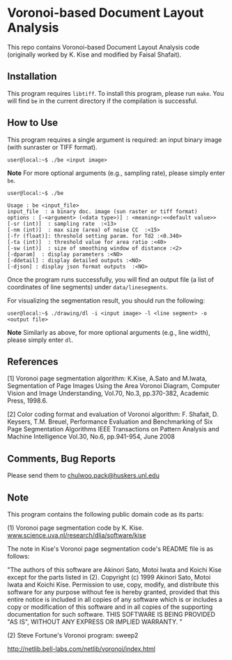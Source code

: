 # Voronoi-based Document Layout Analysis
This repo contains Voronoi-based Document Layout Analysis code (originally worked by K. Kise and modified by Faisal Shafait). 

## Installation
This program requires `libtiff`.
To install this program, please run `make`. You will find `be` in the current directory if the compilation is successful.

## How to Use
This program requires a single argument is required:
an input binary image (with sunraster or TIFF format).
```console
user@local:~$ ./be <input image>
```
**Note** For more optional arguments (e.g., sampling rate), please simply enter `be`.
```console
user@local:~$ ./be

Usage : be <input_file>
input_file  : a binary doc. image (sun raster or tiff format)
options : [-<argument> (<data type>)] : <meaning>:<<default value>>
[-sr (int)]  : sampling rate  :<13>
[-nm (int)]  : max size (area) of noise CC  :<15>
[-fr (float)]: threshold setting param. for Td2 :<0.340>
[-ta (int)]  : threshold value for area ratio :<40>
[-sw (int)]  : size of smoothing window of distance :<2>
[-dparam]  : display parameters :<NO>
[-ddetail] : display detailed outputs :<NO>
[-djson] : display json format outputs  :<NO>
```
Once the program runs successfully, you will find an output file (a list of coordinates of line segments) under `data/linesegments`.

For visualizing the segmentation result, you should run the following:
```console
user@local:~$ ./drawing/dl -i <input image> -l <line segment> -o <output file>
```
**Note** Similarly as above, for more optional arguments (e.g., line width), please simply enter `dl`.

## References
[1] Voronoi page segmentation algorithm:
       K.Kise, A.Sato and M.Iwata,
       Segmentation of Page Images Using the Area Voronoi Diagram,
       Computer Vision and Image Understanding,
       Vol.70, No.3, pp.370-382, Academic Press, 1998.6.

[2] Color coding format and evaluation of Voronoi algorithm:
       F. Shafait, D. Keysers, T.M. Breuel,
       Performance Evaluation and Benchmarking of Six Page Segmentation Algorithms
       IEEE Transactions on Pattern Analysis and Machine Intelligence
       Vol.30, No.6, pp.941-954, June 2008

## Comments, Bug Reports
Please send them to [chulwoo.pack@huskers.unl.edu](mailto:chulwoo.pack@huskers.unl.edu)

## Note

This program contains the following public domain code as its parts:

(1) Voronoi page segmentation code by K. Kise.
  www.science.uva.nl/research/dlia/software/kise

   The note in Kise's Voronoi page segmentation code's README file is as follows:

   "The authors of this software are Akinori Sato, Motoi Iwata
   and Koichi Kise except for the parts listed in (2).
   Copyright (c) 1999 Akinori Sato, Motoi Iwata and Koichi Kise.
   Permission to use, copy, modify, and distribute this software for any
   purpose without fee is hereby granted, provided that this entire notice
   is included in all copies of any software which is or includes a copy
   or modification of this software and in all copies of the supporting
   documentation for such software.
   THIS SOFTWARE IS BEING PROVIDED "AS IS",
   WITHOUT ANY EXPRESS OR IMPLIED WARRANTY. "

(2) Steve Fortune's Voronoi program: sweep2
  
  http://netlib.bell-labs.com/netlib/voronoi/index.html

   
